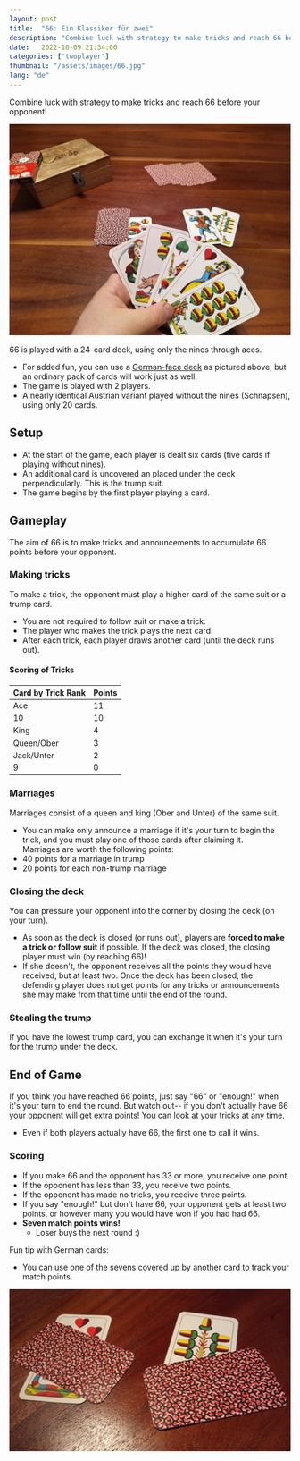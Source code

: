 ```yaml
---
layout: post
title:  "66: Ein Klassiker für zwei"
description: "Combine luck with strategy to make tricks and reach 66 before your opponent!"
date:   2022-10-09 21:34:00
categories: ["twoplayer"]
thumbnail: "/assets/images/66.jpg"
lang: "de"
---
```

Combine luck with strategy to make tricks and reach 66 before your opponent! 

![](/assets/images/66.jpg)

66 is played with a 24-card deck, using only the nines through aces.
- For added fun, you can use a [German-face deck](https://www.piatnik.com/spiele/spielkarten/regionale-karten/blitz-salzburger) as pictured above, but an ordinary pack of cards will work just as well.
- The game is played with 2 players.  
- A nearly identical Austrian variant played without the nines (Schnapsen), using only 20 cards.

## Setup
- At the start of the game, each player is dealt six cards (five cards if playing without nines).
- An additional card is uncovered an placed under the deck perpendicularly. This is the trump suit.
- The game begins by the first player playing a card.

## Gameplay
The aim of 66 is to make tricks and announcements to accumulate 66 points before your opponent. 

### Making tricks
To make a trick, the opponent must play a higher card of the same suit or a trump card.
  - You are not required to follow suit or make a trick.
  - The player who makes the trick plays the next card. 
  - After each trick, each player draws another card (until the deck runs out).
  
#### Scoring of Tricks
 | Card by Trick Rank | Points |
| ------------------ | ------ |
| Ace                | 11     |
| 10                 | 10     |
| King               | 4      |
| Queen/Ober         | 3      |
| Jack/Unter         | 2      |
| 9                  | 0      |

### Marriages

Marriages consist of a queen and king (Ober and Unter) of the same suit.
- You can make only announce a marriage if it's your turn to begin the trick, and you must play one of those cards after claiming it.  
Marriages are worth the following points:  
- 40 points for a marriage in trump
- 20 points for each non-trump marriage 

### Closing the deck
You can pressure your opponent into the corner by closing the deck (on your turn).
- As soon as the deck is closed (or runs out), players are __forced to make a trick or follow suit__ if possible.
If the deck was closed, the closing player must win (by reaching 66)!
- If she doesn't, the opponent receives all the points they would have received, but at least two.
Once the deck has been closed, the defending player does not get points for any tricks or announcements she may make from that time until the end of the round.  

### Stealing the trump
If you have the lowest trump card, you can exchange it when it's your turn for the trump under the deck.  

## End of Game
If you think you have reached 66 points, just say "66" or "enough!" when it's your turn to end the round. But watch out-- if you don't actually have 66 your opponent will get extra points! You can look at your tricks at any time.
  - Even if both players actually have 66, the first one to call it wins.  
### Scoring
  - If you make 66 and the opponent has 33 or more, you receive one point.
  - If the opponent has less than 33, you receive two points.
  - If the opponent has made no tricks, you receive three points.
  - If you say "enough!" but don't have 66, your opponent gets at least two points, or however many you would have won if you had had 66.
  - __Seven match points wins!__
    - Loser buys the next round :)

Fun tip with German cards:
- You can use one of the sevens covered up by another card to track your match points.

![](/assets/images/score66.jpg)